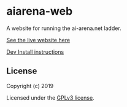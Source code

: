 # aiarena-web
A website for running the ai-arena.net ladder.

[See the live website here](https://ai-arena.net/)

[Dev Install instructions](./doc/INSTALL.md)


## License

Copyright (c) 2019

Licensed under the [GPLv3 license](LICENSE).